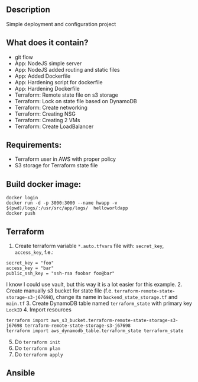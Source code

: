 ## Description
Simple deployment and configuration project

## What does it contain?
- git flow
- App: NodeJS simple server
- App: NodeJS added routing and static files
- App: Added Dockerfile
- App: Hardening script for dockerfile
- App: Hardening Dockerfile
- Terraform: Remote state file on s3 storage
- Terraform: Lock on state file based on DynamoDB
- Terraform: Create networking
- Terraform: Creating NSG
- Terraform: Creating 2 VMs
- Terraform: Create LoadBalancer

## Requirements:
- Terraform user in AWS with proper policy
- S3 storage for Terraform state file

## Build docker image:
`docker login` <br />
`docker run -d -p 3000:3000 --name hwapp -v $(pwd)/logs/:/usr/src/app/logs/  helloworldapp` <br />
`docker push`

## Terraform
1. Create terraform variable `*.auto.tfvars` file with: `secret_key`, `access_key`, f.e.: <br />
```
secret_key = "foo"
access_key = "bar"
public_ssh_key = "ssh-rsa foobar foo@bar"
```
I know I could use vault, but this way it is a lot easier for this example.
2. Create manually s3 bucket for state file (f.e. `terraform-remote-state-storage-s3-j67698`), change its name in `backend_state_storage.tf` and `main.tf`
3. Create DynamoDB table named `terraform_state` with primary key `LockID`
4. Import resources <br />
```
terraform import aws_s3_bucket.terraform-remote-state-storage-s3-j67698 terraform-remote-state-storage-s3-j67698
terraform import aws_dynamodb_table.terraform_state terraform_state
```
5. Do `terraform init` <br />
6. Do `terraform plan` <br />
7. Do `terraform apply`

## Ansible
